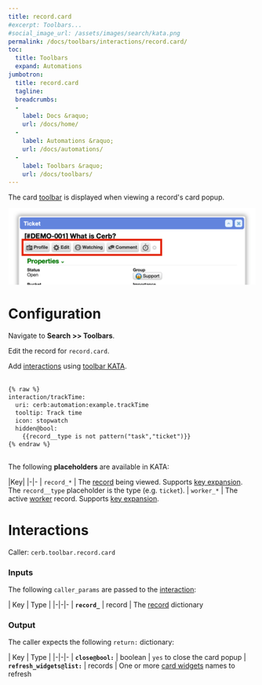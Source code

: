 ```yaml
---
title: record.card
#excerpt: Toolbars...
#social_image_url: /assets/images/search/kata.png
permalink: /docs/toolbars/interactions/record.card/
toc:
  title: Toolbars
  expand: Automations
jumbotron:
  title: record.card
  tagline: 
  breadcrumbs:
  -
    label: Docs &raquo;
    url: /docs/home/
  -
    label: Automations &raquo;
    url: /docs/automations/
  -
    label: Toolbars &raquo;
    url: /docs/toolbars/
---
```


The card [toolbar](/docs/toolbars/) is displayed when viewing a record's card popup.

<div class="cerb-screenshot">
<img src="/assets/images/docs/toolbars/record-card.png" class="screenshot">
</div>

# Configuration

Navigate to **Search >> Toolbars**.

Edit the record for `record.card`.

Add [interactions](/docs/automations/triggers/interaction.worker/) using [toolbar KATA](/docs/toolbars/#kata).

<pre>
<code class="language-cerb">
{% raw %}
interaction/trackTime:
  uri: cerb:automation:example.trackTime
  tooltip: Track time
  icon: stopwatch
  hidden@bool:
    {{record__type is not pattern("task","ticket")}}
{% endraw %}
</code>
</pre>

The following **placeholders** are available in KATA:

|Key|
|-|-
| `record_*` | The [record](/docs/records/types/) being viewed. Supports [key expansion](/docs/bots/behaviors/dictionaries/key-expansion/). The `record__type` placeholder is the type (e.g. `ticket`).
| `worker_*` | The active [worker](/docs/records/types/worker/) record. Supports [key expansion](/docs/bots/behaviors/dictionaries/key-expansion/).

# Interactions

Caller: `cerb.toolbar.record.card`

### Inputs

The following `caller_params` are passed to the [interaction](/docs/automations/triggers/interaction.worker/):

| Key | Type |
|-|-|-
| **`record_`** | record | The [record](/docs/records/types/) dictionary

### Output

The caller expects the following `return:` dictionary:

| Key | Type |
|-|-|-
| **`close@bool:`** | boolean | `yes` to close the card popup
| **`refresh_widgets@list:`** | records | One or more [card widgets](/docs/records/types/card_widget/) names to refresh

